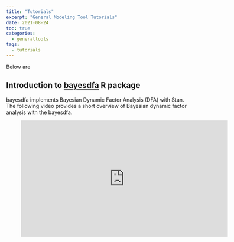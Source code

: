 ```yaml
---
title: "Tutorials"
excerpt: "General Modeling Tool Tutorials"
date: 2021-08-24
toc: true
categories:
  - generaltools
tags:
  - tutorials
---
```


Below are 

## Introduction to [bayesdfa](https://fate-ewi.github.io/bayesdfa/) R package

bayesdfa implements Bayesian Dynamic Factor Analysis (DFA) with Stan. The following video provides a short overview of Bayesian dynamic factor analysis with the bayesdfa.

<figure class="video_container">
  <iframe width="560" height="315" src="https://www.youtube.com/embed/yTX7D8_Ad8g" frameborder="0" allowfullscreen="true"> </iframe>
</figure>

